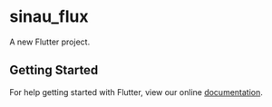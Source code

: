 # sinau_flux

A new Flutter project.

## Getting Started

For help getting started with Flutter, view our online
[documentation](https://flutter.io/).
